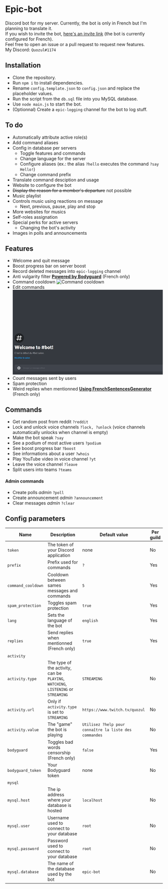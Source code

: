 # Epic-bot
Discord bot for my server. Currently, the bot is only in French but I'm planning to translate it.  
If you wish to invite the bot, [here's an invite link](https://discord.com/oauth2/authorize?client_id=660424710021971988&scope=bot&permissions=8) (the bot is currently configured for French).  
Feel free to open an issue or a pull request to request new features.  
My Discord: `Quozul#1174`

## Installation
* Clone the repository.
* Run `npm i` to install dependencies.
* Rename `config.template.json` to `config.json` and replace the placeholder values.
* Run the script from the `db.sql` file into you MySQL database.
* Use `node main.js` to start the bot.
* (Optionnal) Create a `epic-logging` channel for the bot to log stuff.

## To do
* Automatically attribute active role(s)
* Add command aliases
* Config in database per servers
    * Toggle features and commands
    * Change language for the server
    * Configure aliases (ex.: the alias `?hello` executes the command `?say Hello!`)
    * Change command prefix
* Translate command desciption and usage
* Website to configure the bot
* ~~Display the reason for a member's departure~~ not possible
* Music playlist
* Controls music using reactions on message
    *  Next, previous, pause, play and stop
* More websites for musics
* Self-roles assignation
* Special perks for active servers
    * Changing the bot's activity
* Images in polls and announcements

## Features
* Welcome and quit message
* Boost progress bar on server boost
* Record deleted messages into `epic-logging` channel
* Anti vulgarity filter **[Powered by Bodyguard](https://developers.bodyguard.ai/)** (French only)
* Command cooldown ![Command cooldown](assets/cooldown.gif)
* Edit commands ![Command cooldown](assets/edit_command.gif)
* Count messages sent by users
* Spam protection
* Weird replies when mentionned **[Using FrenchSentencesGenerator](https://github.com/Klemek/FrenchSentencesGenerator)** (French only)

## Commands
* Get random post from reddit `?reddit`
* Lock and unlock voice channels `?lock, ?unlock` (voice channels automatically unlocks when channel is empty)
* Make the bot speak `?say`
* See a podium of most active users `?podium`
* See boost progress bar `?boost`
* See informations about a user `?whois`
* Play YouTube video in voice channel `?yt`
* Leave the voice channel `?leave`
* Split users into teams `?teams`

#### Admin commands
* Create polls *admin* `?poll`
* Create announcement *admin* `?announcement`
* Clear messages *admin* `?clear`

## Config parameters
Name | Description | Default value | Per guild
--- | --- | --- | ---
`token` | The token of your Discord application | none | No
`prefix` | Prefix used for commands | `?` | Yes
`command_cooldown` | Cooldown between sames messages and commands | `5` | Yes
`spam_protection` | Toggles spam protection | `true` | Yes
`lang` | Sets the language of the bot | `english` | Yes
`replies` | Send replies when mentionned (French only) | `true` | Yes
`activity` | |
`activity.type` | The type of the activity, can be `PLAYING`, `WATCHING`, `LISTENING` or `STREAMING` | `STREAMING` | No
`activity.url` | Only if `activity.type` is set to `STREAMING` | `https://www.twitch.tv/quozul` | No
`activity.value` | The "game" the bot is playing | `Utilisez ?help pour connaître la liste des commandes` | No
`bodyguard` | Toggles bad words censorship (French only) | `false` | Yes
`bodyguard_token` | Your Bodyguard token | none | No
`mysql` | |
`mysql.host` | The ip address where your database is hosted | `localhost` | No
`mysql.user` | Username used to connect to your database | `root` | No
`mysql.password` | Password used to connect to your database | `root` | No
`mysql.database` | The name of the database used by the bot | `epic-bot` | No